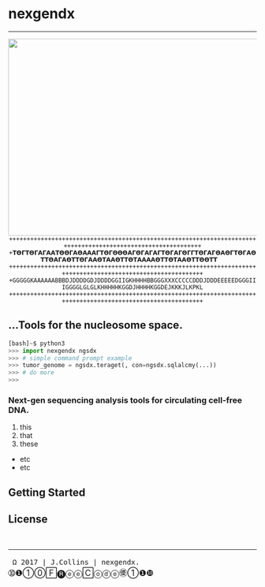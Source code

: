 # **__nexgendx__**

-----------------------

<img src="https://c1.staticflickr.com/3/2903/33396363580_b8905436ed_c.jpg" align="center" width=900 height=400>
<center><code>+++++++++++++++++++++++++++++++++++++++++++++++++++++++++++++++++++++++++++++++++++++++++++++++++++++++++++++
+𝝩𝝝𝝘𝝩𝝝𝝘𝝖𝝘𝝖𝝖𝝩𝝝𝝝𝝘𝝖𝝝𝝖𝝖𝝖𝝘𝝩𝝝𝝘𝝝𝝝𝝝𝝖𝝘𝝝𝝘𝝖𝝘𝝖𝝘𝝩𝝝𝝘𝝖𝝘𝝝𝝘𝝘𝝩𝝝𝝘𝝖𝝘𝝝𝝖𝝝𝝘𝝩𝝝𝝘𝝖𝝝𝝩𝝩𝝝𝝖𝝘𝝖𝝝𝝩𝝩𝝝𝝘𝝖𝝖𝝝𝝩𝝖𝝖𝝝𝝩𝝩𝝝𝝩𝝖𝝖𝝖𝝖𝝝𝝩𝝩𝝝𝝩𝝖𝝖𝝝𝝩𝝩𝝝𝝝𝝩𝝩  
++++++++++++++++++++++++++++++++++++++++++++++++++++++++++++++++++++++++++++++++++++++++++++++++++++++++++++++
+GGGGGKAAAAAABBBDJDDDDGDJDDDDGGIIGKHHHHBBGGGXXXCCCCCDDDJDDDEEEEEDGGGIIIGGGGLGLGLKHHHHHKGGDJHHHHKGGDEJKKKJLKPKL
++++++++++++++++++++++++++++++++++++++++++++++++++++++++++++++++++++++++++++++++++++++++++++++++++++++++++++++
</code>
</center>

## ...Tools for the nucleosome space.

```python
[bash]~$ python3
>>> import nexgendx ngsdx
>>> # simple command prompt example
>>> tumor_genome = ngsdx.teraget(, con=ngsdx.sqlalcmy(...))
>>> # do more
>>> 

```

### Next-gen sequencing analysis tools for circulating cell-free DNA. 
1. this
2. that
3. these
 - etc
 - etc 


## Getting Started

## License 





<br>




---------
<big>`` Ω 2017 | J.Collins | nexgendx.``     ➉❶①⓪🄵🅡ⓔⓔ🄲ⓞⓓⓔ㊝①❶❿</big>
